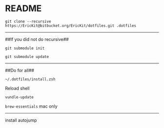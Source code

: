 # README #

`git clone --recursive https://EricKit@bitbucket.org/EricKit/dotfiles.git .dotfiles`

***

##If you did not do recursive##

`git submodule init` 

`git submodule update`

***

##Do for all##

`~/.dotfiles/install.zsh`

Reload shell

`vundle-update`

`brew-essentials` mac only

***

install autojump